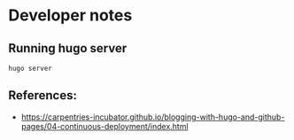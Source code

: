# Developer notes

## Running hugo server 

```
hugo server
```


## References:
- https://carpentries-incubator.github.io/blogging-with-hugo-and-github-pages/04-continuous-deployment/index.html